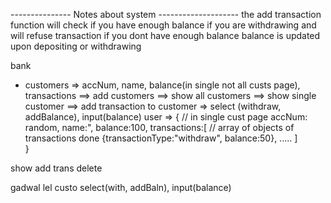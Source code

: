 --------------- Notes about system --------------------
the add transaction function will check if you have enough balance if you are withdrawing and will refuse transaction if you dont have enough balance
balance is updated upon depositing or withdrawing










bank 
- customers => accNum, name, balance(in single not all custs page), transactions
==> add customers
==> show all customers
==> show single customer
==> add transaction to customer => select (withdraw, addBalance), input(balance)
user => {                                      // in single cust page
    accNum: random, 
    name:",
    balance:100,
    transactions:[                                    // array of objects of transactions done 
        {transactionType:"withdraw", balance:50}, 
        .....
    ]    
}


show                        add trans                                    delete

gadwal lel custo     select(with, addBaln), input(balance)
